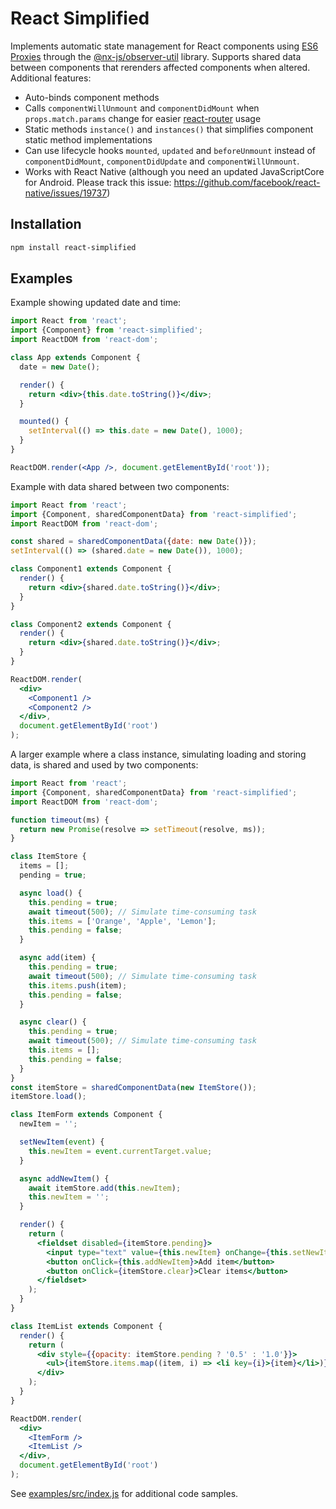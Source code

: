 # React Simplified

Implements automatic state management for React components using
[ES6 Proxies](https://developer.mozilla.org/en-US/docs/Web/JavaScript/Reference/Global_Objects/Proxy) through the [@nx-js/observer-util](https://github.com/nx-js/observer-util) library. Supports shared data between components that rerenders affected components when altered. Additional features:

* Auto-binds component methods
* Calls `componentWillUnmount` and `componentDidMount` when `props.match.params` change for easier [react-router](https://www.npmjs.com/package/react-router) usage
* Static methods `instance()` and `instances()` that simplifies component static
method implementations
* Can use lifecycle hooks `mounted`, `updated` and `beforeUnmount` instead of `componentDidMount`, `componentDidUpdate` and `componentWillUnmount`.
* Works with React Native (although you need an updated JavaScriptCore for Android. Please track this issue: https://github.com/facebook/react-native/issues/19737)

## Installation

```sh
npm install react-simplified
```

## Examples
Example showing updated date and time:
```jsx
import React from 'react';
import {Component} from 'react-simplified';
import ReactDOM from 'react-dom';

class App extends Component {
  date = new Date();

  render() {
    return <div>{this.date.toString()}</div>;
  }

  mounted() {
    setInterval(() => this.date = new Date(), 1000);
  }
}

ReactDOM.render(<App />, document.getElementById('root'));
```

Example with data shared between two components:
```jsx
import React from 'react';
import {Component, sharedComponentData} from 'react-simplified';
import ReactDOM from 'react-dom';

const shared = sharedComponentData({date: new Date()});
setInterval(() => (shared.date = new Date()), 1000);

class Component1 extends Component {
  render() {
    return <div>{shared.date.toString()}</div>;
  }
}

class Component2 extends Component {
  render() {
    return <div>{shared.date.toString()}</div>;
  }
}

ReactDOM.render(
  <div>
    <Component1 />
    <Component2 />
  </div>,
  document.getElementById('root')
);
```

A larger example where a class instance, simulating loading and storing data, is shared and used by two components:
```jsx
import React from 'react';
import {Component, sharedComponentData} from 'react-simplified';
import ReactDOM from 'react-dom';

function timeout(ms) {
  return new Promise(resolve => setTimeout(resolve, ms));
}

class ItemStore {
  items = [];
  pending = true;

  async load() {
    this.pending = true;
    await timeout(500); // Simulate time-consuming task
    this.items = ['Orange', 'Apple', 'Lemon'];
    this.pending = false;
  }

  async add(item) {
    this.pending = true;
    await timeout(500); // Simulate time-consuming task
    this.items.push(item);
    this.pending = false;
  }

  async clear() {
    this.pending = true;
    await timeout(500); // Simulate time-consuming task
    this.items = [];
    this.pending = false;
  }
}
const itemStore = sharedComponentData(new ItemStore());
itemStore.load();

class ItemForm extends Component {
  newItem = '';

  setNewItem(event) {
    this.newItem = event.currentTarget.value;
  }

  async addNewItem() {
    await itemStore.add(this.newItem);
    this.newItem = '';
  }

  render() {
    return (
      <fieldset disabled={itemStore.pending}>
        <input type="text" value={this.newItem} onChange={this.setNewItem} />
        <button onClick={this.addNewItem}>Add item</button>
        <button onClick={itemStore.clear}>Clear items</button>
      </fieldset>
    );
  }
}

class ItemList extends Component {
  render() {
    return (
      <div style={{opacity: itemStore.pending ? '0.5' : '1.0'}}>
        <ul>{itemStore.items.map((item, i) => <li key={i}>{item}</li>)}</ul>
      </div>
    );
  }
}

ReactDOM.render(
  <div>
    <ItemForm />
    <ItemList />
  </div>,
  document.getElementById('root')
);
```

See
[examples/src/index.js](https://gitlab.com/eidheim/react-simplified/blob/master/examples/src/index.js) for additional code samples.
